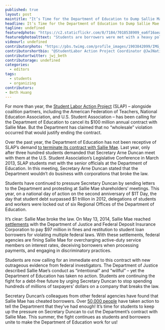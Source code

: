 ```yaml
---
published: true
layout: post
maintitle: "It’s Time for the Department of Education to Dump Sallie Mae - {Young}ist"
headline: It’s Time for the Department of Education to Dump Sallie Mae
tagline: undefined
featuredphoto: "https://c2.staticflickr.com/8/7184/7018538909_ea6f16aea9_z.jpg"
featuredphotoalttext: "Students are borrowers were met with a heavy police presence at the Sallie Mae shareholders’ meeting in Newark, Delaware, in May 2013."
videourl: undefined
contributorphoto: "https://pbs.twimg.com/profile_images/1903842099/IMG_0442.jpg"
contributorshortbio: "@StudentLabor Action Project Coordinator @JwJNational & @USStudents. #WIunion progressive. Hate jelly fish, enjoy cardigans. All thoughts my own."
contributortwitter: jwj_beth
contributorage: undefined
categories: 
  - editors
tags: 
  - students
  - organizing
contributors:
- Beth Huang
---
```


For more than year, the [Student Labor Action Project](http://www.studentlabor.org/) (SLAP) – alongside coalition partners, including the American Federation of Teachers, National Education Association, and U.S. Student Association – has been calling for the Department of Education to cancel its $100 million annual contract with Sallie Mae. But the Department has claimed that no “wholesale” violation occurred that would justify ending the contract.

Over the past year, the Department of Education has not been receptive of SLAP’s demand [to terminate its contract with Sallie Mae](http://afl.salsalabs.com/o/4023/c/33/p/dia/action3/common/public/?action_KEY=7039&track=NAT_140514_SallieMaeDeptofEdRedux_FB). Last year, only after three hundred students demanded that Secretary Arne Duncan meet with them at the U.S. Student Association’s Legislative Conference in March 2013, SLAP students met with the senior officials at the Department of Education. In this meeting, Secretary Arne Duncan stated that the Department wouldn’t do business with corporations that broke the law. 

Students have continued to pressure Secretary Duncan by sending letters to the Department and protesting at Sallie Mae shareholders’ meetings. This year, on a national day of action on the second anniversary of $1T Day, the day that student debt surpassed $1 trillion in 2012, delegations of students and workers were locked out of six Regional Offices of the Department of Education.

It’s clear: Sallie Mae broke the law. On May 13, 2014, Sallie Mae reached [settlements](http://www.fdic.gov/news/news/press/2014/pr14033.html) with the Department of Justice and Federal Deposit Insurance Corporation to pay $97 million in fines and restitution to student loan borrowers for violating multiple federal laws. With these settlements, federal agencies are fining Sallie Mae for overcharging active-duty service members on interest rates, deceiving borrowers when processing payments, and engaging in discriminatory practices.

Students are now calling for an immediate end to this contract with new outrageous evidence from federal investigators. The Department of Justice described Sallie Mae’s conduct as “intentional” and “willful” – yet the Department of Education has taken no action. Students are continuing the fight for a debt-free future by urging Secretary Duncan to stop spending hundreds of millions of taxpayers’ dollars on a company that breaks the law.

Secretary Duncan’s colleagues from other federal agencies have found that Sallie Mae has cheated borrowers. Over [50,000 people](http://www.huffingtonpost.com/2014/05/22/sallie-mae-arne-duncan-afl-cio_n_5375287.html?1400794548) have taken action to tell the Department that they’ve had enough! It’s time for students to keep up the pressure on Secretary Duncan to cut the Department’s contract with Sallie Mae. This summer, the fight continues as students and borrowers unite to make the Department of Education work for us! 
